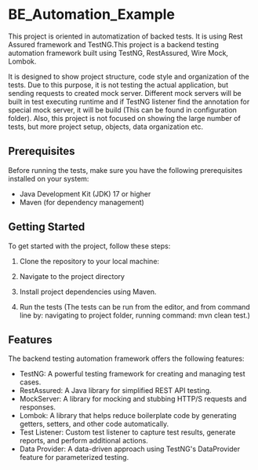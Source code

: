 # BE_Automation_Example
This project is oriented in automatization of backed tests. It is using Rest Assured framework and TestNG.This project is a backend testing automation framework built using TestNG, RestAssured, Wire Mock, Lombok. 

It is designed to show project structure, code style and organization of the tests. 
Due to this purpose, it is not testing the actual application, but sending requests to created mock server.
Different mock servers will be built in test executing runtime and if TestNG listener find the annotation for special mock server,
it will be build (This can be found in configuration folder).
Also, this project is not focused on showing the large number of tests, but more project setup, objects, data organization etc.

## Prerequisites

Before running the tests, make sure you have the following prerequisites installed on your system:

- Java Development Kit (JDK) 17 or higher
- Maven (for dependency management)

## Getting Started

To get started with the project, follow these steps:

1. Clone the repository to your local machine:


2. Navigate to the project directory


3. Install project dependencies using Maven.

4. Run the tests (The tests can be run from the editor, and from command line by: navigating to project folder, running command: mvn clean test.)

## Features

The backend testing automation framework offers the following features:

- TestNG: A powerful testing framework for creating and managing test cases.
- RestAssured: A Java library for simplified REST API testing.
- MockServer: A library for mocking and stubbing HTTP/S requests and responses.
- Lombok: A library that helps reduce boilerplate code by generating getters, setters, and other code automatically.
- Test Listener: Custom test listener to capture test results, generate reports, and perform additional actions.
- Data Provider: A data-driven approach using TestNG's DataProvider feature for parameterized testing.

